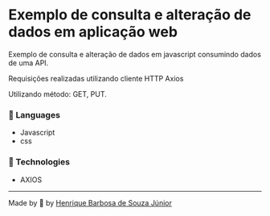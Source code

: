 # Exemplo de consulta e alteração de dados em aplicação web 

Exemplo de consulta e alteração de dados em javascript consumindo dados de uma API.

Requisições realizadas utilizando cliente HTTP Axios

Utilizando método: GET, PUT.
 
 
   
 

 ### 📒 Languages
  * Javascript
  * css
  
 ### 📡 Technologies
  * AXIOS
   

  ---
 Made by 💙 by [Henrique Barbosa de Souza Júnior](https://github.com/HenriqueBarbosaSJr)